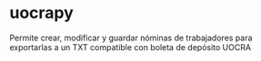 # uocrapy
Permite crear, modificar y guardar nóminas de trabajadores para exportarlas a un TXT compatible con boleta de depósito UOCRA

